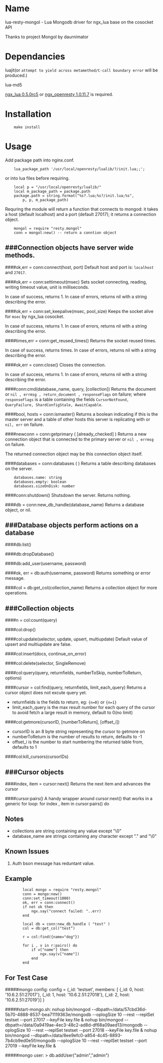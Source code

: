 Name
======
lua-resty-mongol - Lua Mongodb driver for ngx_lua base on the cosocket API

Thanks to project Mongol by daurnimator

Dependancies
======

luajit(or `attempt to yield across metamethod/C-call boundary error` will be produced.)

lua-md5

[ngx_lua 0.5.0rc5](https://github.com/chaoslawful/lua-nginx-module/tags) or [ngx_openresty 1.0.11.7](http://openresty.org/#Download) is required.


Installation
======

		make install

Usage
======

Add package path into nginx.conf.

        lua_package_path '/usr/local/openresty/lualib/?/init.lua;;';

or into lua files before requiring.

        local p = "/usr/local/openresty/lualib/"
        local m_package_path = package.path
        package.path = string.format("%s?.lua;%s?/init.lua;%s",
            p, p, m_package_path)

Requring the module will return a function that connects to mongod:
it takes a host (default localhost) and a port (default 27017);
it returns a connection object.

		mongol = require "resty.mongol"
		conn = mongol:new() -- return a conntion object

###Connection objects have server wide methods.
------------

####ok,err = conn:connect(host, port)
Default host and port is: `localhost` and `27017`.

####ok,err = conn:settimeout(msec)
Sets socket connecting, reading, writing timeout value, unit is milliseconds.

In case of success, returns 1. In case of errors, returns nil with a string describing the error.

####ok,err = conn:set_keepalive(msec, pool_size)
Keeps the socket alive for `msec` by ngx_lua cosocket.

In case of success, returns 1. In case of errors, returns nil with a string describing the error.

####times,err = conn:get_reused_times()
Returns the socket reused times.

In case of success, returns times. In case of errors, returns nil with a string describing the error.

####ok,err = conn:close()
Closes the connection.

In case of success, returns 1. In case of errors, returns nil with a string describing the error.

####conn:cmd(database_name, query, [collection])
Returns the document
or `nil , errmsg , return_document , responseFlags` on failure;
where `responseFlags` is a table containing the fields `CursorNotFound, QueryFailure, ShardConfigStale, AwaitCapable`.

####bool, hosts = conn:ismaster()
Returns a boolean indicating if this is the master server and a table of other hosts this server is replicating with
or `nil, err` on failure.

####newconn = conn:getprimary ( [already_checked] )
Returns a new connection object that is connected to the primary server
or `nil , errmsg` on failure.

The returned connection object may be this connection object itself.


####databases = conn:databases ( )
Returns a table describing databases on the server.

		databases.name: string
		databases.empty: boolean
		databases.sizeOnDisk: number

####conn:shutdown()
Shutsdown the server. Returns nothing.

####db = conn:new_db_handle(database_name)
Returns a database object, or nil.

###Database objects perform actions on a database
------------

####db:list()

####db:dropDatabase()

####db:add_user(username, password)

####ok, err = db:auth(username, password)
Returns something or error message.

####col = db:get_col(collection_name)
Returns a collection object for more operations.


###Collection objects
------------

####n = col:count(query)

####col:drop()

####col:update(selector, update, upsert, multiupdate)
Default value of upsert and multiupdate are false.

####col:insert(docs, continue_on_error)

####col:delete(selector, SingleRemove)

####col:query(query, returnfields, numberToSkip, numberToReturn, options)

####cursor = col:find(query, returnfields, limit_each_query)
Returns a cursor object does not excute query yet.
 - returnfields is the fields to return, eg: `{n=0}` or `{n=1}`
 - limit_each_query is the max result number for each query of the cursor to avoid fetch a large result in memory, default to 0(no limit)

####col:getmore(cursorID, [numberToReturn], [offset_i])
 - cursorID is an 8 byte string representing the cursor to getmore on
 - numberToReturn is the number of results to return, defaults to -1
 - offset_i is the number to start numbering the returned table from, defaults to 1

####col:kill_cursors(cursorIDs)

###Cursor objects
--------------------

####index, item = cursor:next()
Returns the next item and advances the cursor

####cursor:pairs()
A handy wrapper around cursor:next() that works in a generic for loop:
		for index , item in cursor:pairs() do

Notes
---------------------------
 - collections are string containing any value except "\0"
 - database_name are strings containing any character except "." and "\0"

Known Issues
---------------------------
1. Auth bson message has reduntant value.

Example
---------------------------
            local mongo = require "resty.mongol"
            conn = mongo:new()
            conn:set_timeout(1000)
            ok, err = conn:connect()
            if not ok then
                ngx.say("connect failed: "..err)
            end

            local db = conn:new_db_handle ( "test" )
            col = db:get_col("test")

            r = col:find({name="dog"})

            for i , v in r:pairs() do
                if v["name"] then
                    ngx.say(v["name"])
                end
            end


For Test Case
--------------------
#####mongo config:
        config = {_id: 'testset', members: [
                          {_id: 0, host: '10.6.2.51:27017'},
                          {_id: 1, host: '10.6.2.51:27018'},
                          {_id: 2, host: '10.6.2.51:27019'}]
                }

#####start-mongo.sh:
        nohup bin/mongod --dbpath=/data/57cbd36d-5b70-4888-8537-bea71119363e/mongodb --oplogSize 10 --rest --replSet testset --port 27017 --keyFile key.file &
        nohup bin/mongod --dbpath=/data/0a9419ae-4ec3-48c2-ad8d-df68a09aed13/mongodb --oplogSize 10 --rest --replSet testset --port 27018 --keyFile key.file &
        nohup bin/mongod --dbpath=/data/8ee9efc0-a854-4c45-8893-7b4cb9ed0e5f/mongodb --oplogSize 10 --rest --replSet testset --port 27019 --keyFile key.file &

#####mongo user:
        > db.addUser("admin","admin")
